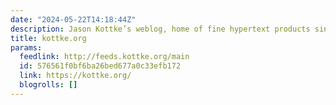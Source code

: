 ```yaml
---
date: "2024-05-22T14:18:44Z"
description: Jason Kottke’s weblog, home of fine hypertext products since 1998
title: kottke.org
params:
  feedlink: http://feeds.kottke.org/main
  id: 576561f0bf6ba26bed677a0c33efb172
  link: https://kottke.org/
  blogrolls: []
---
```

